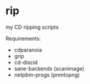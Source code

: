 # rip
my CD ripping scripts

Requirements:

* cdparanoia
* grip
* cd-discid
* sane-backends (scanimage)
* netpbm-progs (pnmtopng)
